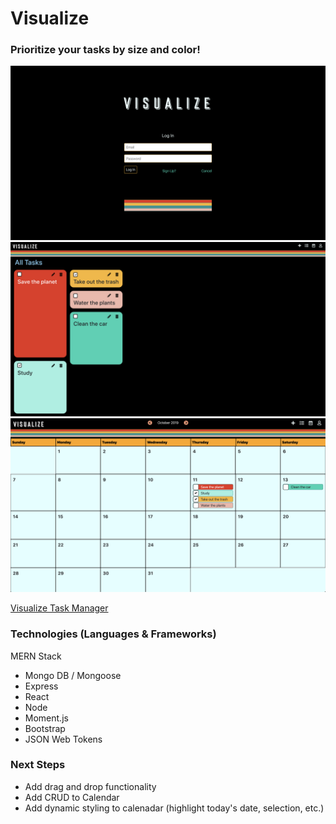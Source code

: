 # Visualize
### Prioritize your tasks by size and color!
<img src="/public/images/Screenshots/Login.png" alt="Login Page Screenshot">
<img src="/public/images/Screenshots/AllTasksPage.png" alt="AllTasksPage Page Screenshot">
<img src="/public/images/Screenshots/Calendar.png" alt="Calendar Page Screenshot">

[Visualize Task Manager](https://visualize-app.herokuapp.com)

### Technologies (Languages & Frameworks)
MERN Stack
* Mongo DB / Mongoose
* Express
* React
* Node
* Moment.js
* Bootstrap
* JSON Web Tokens

### Next Steps
* Add drag and drop functionality
* Add CRUD to Calendar
* Add dynamic styling to calenadar (highlight today's date, selection, etc.)


